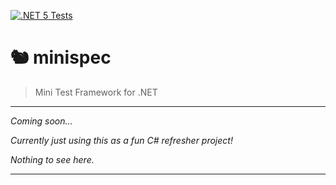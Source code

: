[![.NET 5 Tests](https://github.com/beccasaurus/minispec/workflows/dotnet%20test/badge.svg)](https://github.com/beccasaurus/minispec/actions?query=workflow%3A%22dotnet+test%22)

# 🐿️ minispec

> Mini Test Framework for .NET

---

_Coming soon..._

_Currently just using this as a fun C# refresher project!_

_Nothing to see here._

---


